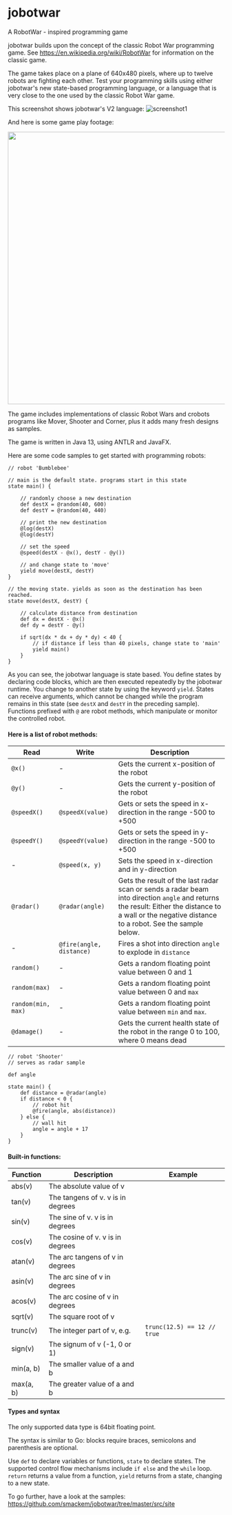 # jobotwar
A RobotWar - inspired programming game

jobotwar builds upon the concept of the classic Robot War programming game. See https://en.wikipedia.org/wiki/RobotWar for information
on the classic game.

The game takes place on a plane of 640x480 pixels, where up to twelve robots are fighting each other. Test your programming skills using either jobotwar's new state-based programming language, or a language that is very close to the one used by the classic Robot War game.

This screenshot shows jobotwar's V2 language:
![screenshot1](https://raw.githubusercontent.com/smackem/jobotwar/master/src/site/screenshot1.png "Screenshot1")

And here is some game play footage:
<p style="text-align: center">
<img src="https://raw.githubusercontent.com/smackem/jobotwar/master/src/site/gameplay2.gif" width="800px" height="631px" />
</p>

The game includes implementations of classic Robot Wars and crobots programs like Mover, Shooter and Corner, plus it adds many fresh designs as samples.

The game is written in Java 13, using ANTLR and JavaFX.

Here are some code samples to get started with programming robots:

```
// robot 'Bumblebee'

// main is the default state. programs start in this state
state main() {

    // randomly choose a new destination
    def destX = @random(40, 600)
    def destY = @random(40, 440)

    // print the new destination
    @log(destX)
    @log(destY)

    // set the speed
    @speed(destX - @x(), destY - @y())

    // and change state to 'move'
    yield move(destX, destY)
}

// the moving state. yields as soon as the destination has been reached.
state move(destX, destY) {

    // calculate distance from destination
    def dx = destX - @x()
    def dy = destY - @y()

    if sqrt(dx * dx + dy * dy) < 40 {
        // if distance if less than 40 pixels, change state to 'main'
        yield main()
    }
}
```

As you can see, the jobotwar language is state based. You define states by declaring code blocks, which are then executed repeatedly by the jobotwar runtime. You change to another state by using the keyword `yield`.
States can receive arguments, which cannot be changed while the program remains in this state (see `destX` and `destY` in the preceding sample).
Functions prefixed with `@` are robot methods, which manipulate or monitor the controlled robot.

#### Here is a list of robot methods:

Read|Write|Description
----|-----|-----------
`@x()`|-|Gets the current x-position of the robot
`@y()`|-|Gets the current y-position of the robot
`@speedX()`|`@speedX(value)`|Gets or sets the speed in x-direction in the range -500 to +500
`@speedY()`|`@speedY(value)`|Gets or sets the speed in y-direction in the range -500 to +500
-|`@speed(x, y)`|Sets the speed in x-direction and in y-direction
`@radar()`|`@radar(angle)`|Gets the result of the last radar scan or sends a radar beam into direction `angle` and returns the result: Either the distance to a wall or the negative distance to a robot. See the sample below.
 -|`@fire(angle, distance)`|Fires a shot into direction `angle` to explode in `distance`
`random()`|-|Gets a random floating point value between 0 and 1
`random(max)`|-|Gets a random floating point value between 0 and `max`
`random(min, max)`|-|Gets a random floating point value between `min` and `max`.
`@damage()`|-|Gets the current health state of the robot in the range 0 to 100, where 0 means dead

```
// robot 'Shooter'
// serves as radar sample

def angle

state main() {
    def distance = @radar(angle)
    if distance < 0 {
        // robot hit
        @fire(angle, abs(distance))
    } else {
        // wall hit
        angle = angle + 17
    }
}
```

#### Built-in functions:

Function|Description|Example
--------|-----------|-------
abs(v)|The absolute value of v
tan(v)|The tangens of v. v is in degrees
sin(v)|The sine of v. v is in degrees
cos(v)|The cosine of v. v is in degrees
atan(v)|The arc tangens of v in degrees
asin(v)|The arc sine of v in degrees
acos(v)|The arc cosine of v in degrees
sqrt(v)|The square root of v
trunc(v)|The integer part of v, e.g.|`trunc(12.5) == 12 // true`
sign(v)|The signum of v (-1, 0 or 1)
min(a, b)|The smaller value of a and b
max(a, b)|The greater value of a and b

#### Types and syntax

The only supported data type is 64bit floating point.

The syntax is similar to Go: blocks require braces, semicolons and parenthesis are optional.

Use `def` to declare variables or functions, `state` to declare states.
The supported control flow mechanisms include `if else` and the `while` loop. `return` returns a value from a function, `yield` returns from a state, changing to a new state.

To go further, have a look at the samples:
https://github.com/smackem/jobotwar/tree/master/src/site
